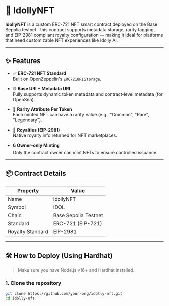 # 🎤 IdollyNFT

**IdollyNFT** is a custom ERC-721 NFT smart contract deployed on the Base Sepolia testnet. This contract supports metadata storage, rarity tagging, and EIP-2981 compliant royalty configuration — making it ideal for platforms that need customizable NFT experiences like Idolly AI.

---

## ✨ Features

- ✅ **ERC-721 NFT Standard**  
  Built on OpenZeppelin's `ERC721URIStorage`.

- 🌐 **Base URI + Metadata URI**  
  Fully supports dynamic token metadata and contract-level metadata (for OpenSea).

- 🌈 **Rarity Attribute Per Token**  
  Each minted NFT can have a rarity value (e.g., "Common", "Rare", "Legendary").

- 💸 **Royalties (EIP-2981)**  
  Native royalty info returned for NFT marketplaces.

- 🔒 **Owner-only Minting**  
  Only the contract owner can mint NFTs to ensure controlled issuance.

---

## 📦 Contract Details

| Property           | Value                  |
|--------------------|------------------------|
| Name               | IdollyNFT              |
| Symbol             | IDOL                   |
| Chain              | Base Sepolia Testnet   |
| Standard           | ERC-721 (EIP-721)      |
| Royalty Standard   | EIP-2981               |

---

## 🛠️ How to Deploy (Using Hardhat)

> Make sure you have Node.js v16+ and Hardhat installed.

### 1. Clone the repository

```bash
git clone https://github.com/your-org/idolly-nft.git
cd idolly-nft
